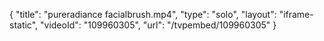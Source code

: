 {
    "title": "pureradiance facialbrush.mp4",
    "type": "solo",
    "layout": "iframe-static",
    "videoId": "109960305",
    "url": "\/tvpembed\/109960305"
}